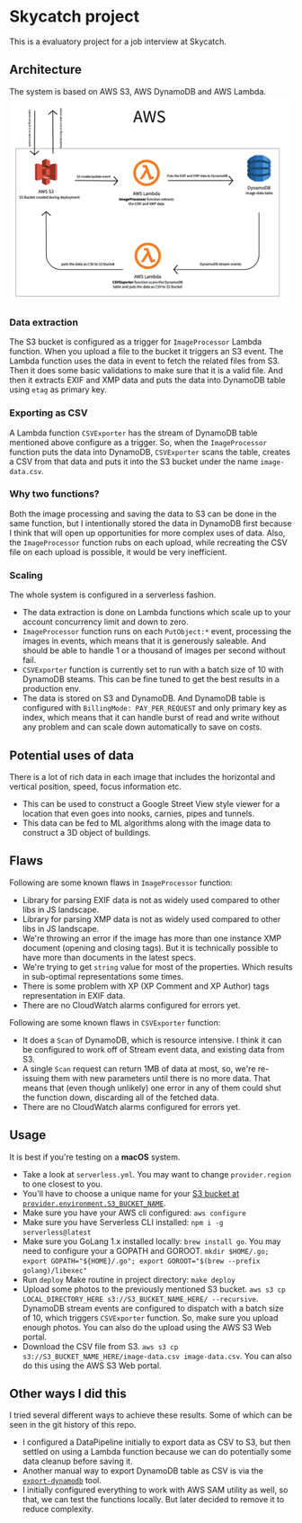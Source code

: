 # Skycatch project
This is a evaluatory project for a job interview at Skycatch. 

## Architecture
The system is based on AWS S3, AWS DynamoDB and AWS Lambda. ![system architecture](images/skycatch-project-arch.png)

### Data extraction
The S3 bucket is configured as a trigger for `ImageProcessor` Lambda function. When
you upload a file to the bucket it triggers an S3 event. The Lambda function uses the
data in event to fetch the related files from S3. Then it does some basic validations
to make sure that it is a valid file. And then it extracts EXIF and XMP data and puts
the data into DynamoDB table using `etag` as primary key.

### Exporting as CSV
A Lambda function `CSVExporter` has the stream of DynamoDB table mentioned above
configure as a trigger. So, when the `ImageProcessor` function puts the data into
DynamoDB, `CSVExporter` scans the table, creates a CSV from that data and puts it
into the S3 bucket under the name `image-data.csv`.

### Why two functions?
Both the image processing and saving the data to S3 can be done in the same function,
but I intentionally stored the data in DynamoDB first because I think that will open
up opportunities for more complex uses of data. Also, the `ImageProcessor` function
rubs on each upload, while recreating the CSV file on each upload is possible, it
would be very inefficient.

### Scaling
The whole system is configured in a serverless fashion.
* The data extraction is done on Lambda functions which scale up to your account
concurrency limit and down to zero.
* `ImageProcessor` function runs on each `PutObject:*` event, processing the images
in events, which means that it is generously saleable. And should be able to handle
1 or a thousand of images per second without fail.
* `CSVExporter` function is currently set to run with a batch size of 10 with
DynamoDB steams. This can be fine tuned to get the best results in a production env. 
* The data is stored on S3 and DynamoDB. And DynamoDB table is configured with
`BillingMode: PAY_PER_REQUEST` and only primary key as index, which means that it
can handle burst of read and write without any problem and can scale down
automatically to save on costs.

## Potential uses of data
There is a lot of rich data in each image that includes the horizontal and vertical
position, speed, focus information etc.
* This can be used to construct a Google Street View style viewer for a location that
even goes into nooks, carnies, pipes and tunnels.
* This data can be fed to ML algorithms along with the image data to construct a 3D
object of buildings.

## Flaws
Following are some known flaws in `ImageProcessor` function:
* Library for parsing EXIF data is not as widely used compared to other libs in JS
landscape.
* Library for parsing XMP data is not as widely used compared to other libs in JS
landscape.
* We're throwing an error if the image has more than one instance XMP document
(opening and closing tags). But it is technically possible to have more than documents
in the latest specs.
* We're trying to get `string` value for most of the properties. Which results in
sub-optimal representations some times.
* There is some problem with XP (XP Comment and XP Author) tags representation in
EXIF data.
* There are no CloudWatch alarms configured for errors yet.

Following are some known flaws in `CSVExporter` function:
* It does a `Scan` of DynamoDB, which is resource intensive. I think it can be
configured to work off of Stream event data, and existing data from S3.
* A single `Scan` request can return 1MB of data at most, so, we're re-issuing them
with new parameters until there is no more data. That means that (even though unlikely)
one error in any of them could shut the function down, discarding all of the
fetched data.
* There are no CloudWatch alarms configured for errors yet.

## Usage
It is best if you're testing on a **macOS** system.
* Take a look at `serverless.yml`. You may want to change `provider.region` to one
closest to you.
* You'll have to choose a unique name for your
[S3 bucket at `provider.environment.S3_BUCKET_NAME`](https://github.com/raeesbhatti/skycatch-project/blob/3fafbb20ea11d1c0c8e50a71bb02197bf88795cb/serverless.yml#L39).
* Make sure you have your AWS cli configured: `aws configure`
* Make sure you have Serverless CLI installed: `npm i -g serverless@latest`
* Make sure you GoLang 1.x installed locally: `brew install go`. You may need
to configure your a GOPATH and GOROOT. `mkdir $HOME/.go; export GOPATH="${HOME}/.go"; export GOROOT="$(brew --prefix golang)/libexec"`
* Run `deploy` Make routine in project directory: `make deploy`
* Upload some photos to the previously mentioned S3 bucket.
`aws s3 cp LOCAL_DIRECTORY_HERE s3://S3_BUCKET_NAME_HERE/ --recursive`.
DynamoDB stream events are configured to dispatch with a batch size of 10,
which triggers `CSVExporter` function. So, make sure you upload enough photos.
You can also do the upload using the AWS S3 Web portal.
* Download the CSV file from S3. `aws s3 cp s3://S3_BUCKET_NAME_HERE/image-data.csv image-data.csv`.
You can also do this using the AWS S3 Web portal.

## Other ways I did this
I tried several different ways to achieve these results. Some of which can be seen
in the git history of this repo.
* I configured a DataPipeline initially to export data as CSV to S3, but then
settled on using a Lambda function because we can do potentially some data cleanup
before saving it.
* Another manual way to export DynamoDB table as CSV is via the
[`export-dynamodb`](https://pypi.org/project/export-dynamodb/) tool. 
* I initially configured everything to work with AWS SAM utility as well, so that,
we can test the functions locally. But later decided to remove it to reduce complexity.
